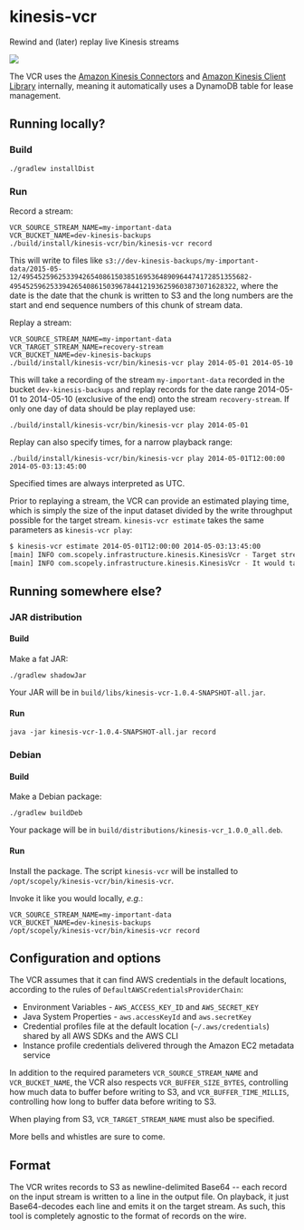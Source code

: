 # kinesis-vcr
Rewind and (later) replay live Kinesis streams

![](https://38.media.tumblr.com/9a99c0a5241819a17ed1ab4c3440f755/tumblr_n11yb6eXru1toe3mso1_400.gif)

The VCR uses the [Amazon Kinesis Connectors](https://github.com/awslabs/amazon-kinesis-connectors) and [Amazon Kinesis Client Library](https://github.com/awslabs/amazon-kinesis-client) internally, meaning it automatically uses a DynamoDB table for lease management.

## Running locally?

### Build
```
./gradlew installDist
```

### Run

Record a stream:
```
VCR_SOURCE_STREAM_NAME=my-important-data 
VCR_BUCKET_NAME=dev-kinesis-backups 
./build/install/kinesis-vcr/bin/kinesis-vcr record
```

This will write to files like `s3://dev-kinesis-backups/my-important-data/2015-05-12/49545259625339426540861503851695364890964474172851355682-49545259625339426540861503967844121936259603873071628322`, where the date is the date that the chunk is written to S3 and the long numbers are the start and end sequence numbers of this chunk of stream data.

Replay a stream:
```
VCR_SOURCE_STREAM_NAME=my-important-data
VCR_TARGET_STREAM_NAME=recovery-stream
VCR_BUCKET_NAME=dev-kinesis-backups 
./build/install/kinesis-vcr/bin/kinesis-vcr play 2014-05-01 2014-05-10
```

This will take a recording of the stream `my-important-data` recorded in the bucket `dev-kinesis-backups` and replay records for the date range 2014-05-01 to 2014-05-10 (exclusive of the end) onto the stream `recovery-stream`. If only one day of data should be play replayed use:

```
./build/install/kinesis-vcr/bin/kinesis-vcr play 2014-05-01
```

Replay can also specify times, for a narrow playback range:

```
./build/install/kinesis-vcr/bin/kinesis-vcr play 2014-05-01T12:00:00 2014-05-03:13:45:00
```

Specified times are always interpreted as UTC. 

Prior to replaying a stream, the VCR can provide an estimated playing time, which is simply the size of the input dataset divided by the write throughput possible for the target stream. `kinesis-vcr estimate` takes the same parameters as `kinesis-vcr play`:

```bash
$ kinesis-vcr estimate 2014-05-01T12:00:00 2014-05-03:13:45:00
[main] INFO com.scopely.infrastructure.kinesis.KinesisVcr - Target stream (kinesis-playback-test) has 2 shards
[main] INFO com.scopely.infrastructure.kinesis.KinesisVcr - It would take around 50 mins to replay the data in the provided range, which has 341 files and a total size of 6038 MB
```

## Running somewhere else?

### JAR distribution

#### Build
Make a fat JAR:
```
./gradlew shadowJar
```
Your JAR will be in `build/libs/kinesis-vcr-1.0.4-SNAPSHOT-all.jar`.

#### Run
```
java -jar kinesis-vcr-1.0.4-SNAPSHOT-all.jar record
```

### Debian

#### Build
Make a Debian package:
```
./gradlew buildDeb
```

Your package will be in `build/distributions/kinesis-vcr_1.0.0_all.deb`.

#### Run
Install the package. The script `kinesis-vcr` will be installed to `/opt/scopely/kinesis-vcr/bin/kinesis-vcr`.

Invoke it like you would locally, _e.g._:

```
VCR_SOURCE_STREAM_NAME=my-important-data 
VCR_BUCKET_NAME=dev-kinesis-backups 
/opt/scopely/kinesis-vcr/bin/kinesis-vcr record
```

## Configuration and options

The VCR assumes that it can find AWS credentials in the default locations, according to the rules of `DefaultAWSCredentialsProviderChain`:
 
* Environment Variables - `AWS_ACCESS_KEY_ID` and `AWS_SECRET_KEY`
* Java System Properties - `aws.accessKeyId` and `aws.secretKey`
* Credential profiles file at the default location (`~/.aws/credentials`) shared by all AWS SDKs and the AWS CLI
* Instance profile credentials delivered through the Amazon EC2 metadata service

In addition to the required parameters `VCR_SOURCE_STREAM_NAME` and `VCR_BUCKET_NAME`, the VCR also respects `VCR_BUFFER_SIZE_BYTES`, controlling how much data to buffer before writing to S3, and `VCR_BUFFER_TIME_MILLIS`, controlling how long to buffer data before writing to S3.

When playing from S3, `VCR_TARGET_STREAM_NAME` must also be specified.

More bells and whistles are sure to come.

## Format

The VCR writes records to S3 as newline-delimited Base64 -- each record on the input stream is written to a line in the output file. On playback, it just Base64-decodes each line and emits it on the target stream. As such, this tool is completely agnostic to the format of records on the wire.

